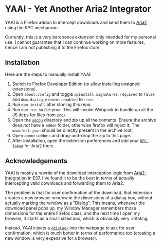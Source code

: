 # YAAI - Yet Another Aria2 Integrator

YAAI is a Firefox addon to intercept downloads and send them to [Aria2](https://aria2.github.io) using the RPC mechanism.

Currently, this is a very barebones extension only intended for my personal use. I cannot guarantee that I can continue working on more features, hence I am not publishing it to the Firefox store.

## Installation
Here are the steps to manually install YAAI:
1. Switch to Firefox Developer Edition (to allow installing unsigned extensions).
2. Open `about:config` and toggle `xpinstall.signatures.required` to `false` and `dom.dialog_element.enabled` to `true`.
3. Run `npm install` after cloning this repo.
4. Run `npm run build:prod`. This will invoke Webpack to bundle up all the JS deps for files from [`src/`](src).
5. Open the [`addon`](addon) directory and zip up all the contents. Ensure the archive does *not* have a `addon` folder, otherwise firefox will reject it. The `manifest.json` should be directly present in the archive root.
6. Open `about:addons` and drag-and-drop the zip to this page.
7. After installation, open the extension preferences and add your [`RPC Token`](https://aria2.github.io/manual/en/html/aria2c.html#rpc-authorization-secret-token) for Aria2 there.

## Acknowledgements
YAAI is mostly a rewrite of the download interception logic from [Aria2-Integration](https://github.com/RossWang/Aria2-Integration/) in ES7. I've found it to be the best in terms of actually intercepting valid downloads and forwarding them to Aria2.

The problem is that for user confirmation of the download, that extension creates a new browser window in the dimensions of a dialog box, without actually marking the window as a "Dialog". This means, whenever the download panel pops up, my Window Manager remembers those dimensions for the entire Firefox class, and the next time I open my browser, it starts as a small sized box, which is obviously very irritating.

Instead, YAAI injects a [`<dialog>`](https://developer.mozilla.org/en-US/docs/Web/HTML/Element/dialog) into the webpage to ask for user confirmation, which is much better in terms of performance too (creating a new window is very expensive for a browser).
